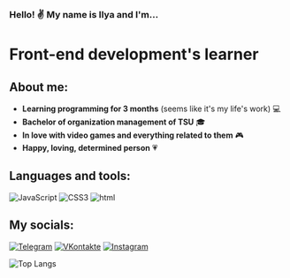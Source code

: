 ### Hello! :v: My name is Ilya and I'm...

# Front-end development's learner

## About me:

- **Learning programming for 3 months** (seems like it's my life's work) :computer:
- **Bachelor of organization management of TSU** :mortar_board:
- **In love with video games and everything related to them** :video_game:
- **Happy, loving, determined person** :heartpulse:

## Languages and tools:

![JavaScript](https://img.shields.io/badge/JavaScript-000?style=for-the-badge&logo=javascript) ![CSS3](https://img.shields.io/badge/CSS-000?style=for-the-badge&logo=css3) ![html](https://img.shields.io/badge/HTML-000?style=for-the-badge&logo=html5)

## My socials:

[![Telegram](https://img.shields.io/badge/Telegram-000?style=for-the-badge&logo=telegram)](telegram.org/volkov_here) [![VKontakte](https://img.shields.io/badge/VKontakte-000?style=for-the-badge&logo=vk)](https:vk.com/ilvlkv) [![Instagram](https://img.shields.io/badge/Instagram-000?style=for-the-badge&logo=instagram)](http://instagram.org/ilvlkv)

![Top Langs](https://github-readme-stats.vercel.app/api/top-langs/?username=ilvlkv&title_color=FFFFFF&bg_color=000000&text_color=FFFFFF&hide_border=true&border_radius=0)
